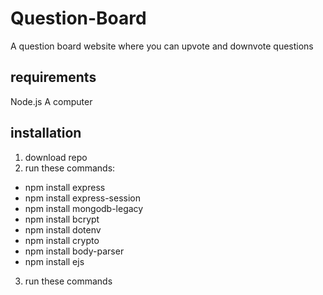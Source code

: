 # Question-Board
A question board website where you can upvote and downvote questions


## requirements
Node.js
A computer

## installation
1. download repo
2. run these commands:
  - npm install express
  - npm install express-session
  - npm install mongodb-legacy
  - npm install bcrypt
  - npm install dotenv
  - npm install crypto
  - npm install body-parser
  - npm install ejs
3. run these commands

